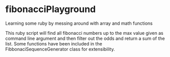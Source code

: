 # fibonacciPlayground
Learning some ruby by messing around with array and math functions

This ruby script will find all fibonacci numbers up to the max value given as command line argument and then filter out the odds and return a sum of the list. Some functions have been included in the FibbonaciSequenceGenerator class for extensibility.
